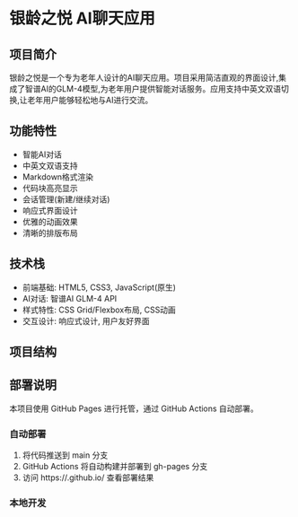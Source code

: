 # 银龄之悦 AI聊天应用

## 项目简介
银龄之悦是一个专为老年人设计的AI聊天应用。项目采用简洁直观的界面设计,集成了智谱AI的GLM-4模型,为老年用户提供智能对话服务。应用支持中英文双语切换,让老年用户能够轻松地与AI进行交流。

## 功能特性
- 智能AI对话
- 中英文双语支持
- Markdown格式渲染
- 代码块高亮显示
- 会话管理(新建/继续对话)
- 响应式界面设计
- 优雅的动画效果
- 清晰的排版布局

## 技术栈
- 前端基础: HTML5, CSS3, JavaScript(原生)
- AI对话: 智谱AI GLM-4 API
- 样式特性: CSS Grid/Flexbox布局, CSS动画
- 交互设计: 响应式设计, 用户友好界面

## 项目结构

## 部署说明

本项目使用 GitHub Pages 进行托管，通过 GitHub Actions 自动部署。

### 自动部署

1. 将代码推送到 main 分支
2. GitHub Actions 将自动构建并部署到 gh-pages 分支
3. 访问 https://<username>.github.io/<repository-name> 查看部署结果

### 本地开发